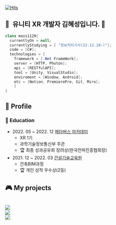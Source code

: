 [![Hits](https://hits.seeyoufarm.com/api/count/incr/badge.svg?url=https%3A%2F%2Fgithub.com%2Fmass1129&count_bg=%2379C83D&title_bg=%23555555&icon=&icon_color=%23E7E7E7&title=hits&edge_flat=false)](https://hits.seeyoufarm.com)
## 👋 &nbsp;유니티 XR 개발자 김혜성입니다. 👋  
```C#
class mass1129{
  currentlyOn = null;
  currentlyStudying = [ "정보처리기사(22.12.18~)"];
  code = [C#];
  technologies = {
    framework = [.Net FrameWork];
    server = [HTTP, Photon];
    api = [RESTfulAPI];
    tool = [Unity, VisualStudio];
    enviroment = [Window, Android];
    etc = [Notion, PremierePro, Git, Miro];
    }
}
```
## 🌱 Profile  

### 📖 Education

- 2022\. 05 ~ 2022. 12 [메타버스 아카데미](https://mtvs.kr)  
  - XR 1기  
  - 과학기술정보통신부 주관  
  - 🏆 최종 성과공유회 장려상(한국전파진흥협회장)  
- 2021\. 12 ~ 2022. 03 [건설기술교육원](https://www.kicte.or.kr/portal/index/mainInitAction.do)  
  - 건축BIM과정  
  - 🏆 개인 성적 우수상(2등)  
  

## 🎮 My projects   
 <br>   
    <a href="https://github.com/mass1129/RETAKE" ><img src="https://img.shields.io/badge/Github-Retake-red?style=for-the-badge&logo=GitHub&logoColor=white&link=https://github.com/mass1129/RETAKE"></a>  
  <br>
    <a href="https://github.com/mass1129/DeadRising" ><img src="https://img.shields.io/badge/Github-Rising-blue?style=for-the-badge&logo=GitHub&logoColor=white&link=https://github.com/mass1129/DeadRising"></a>
  <br>
    <a href="https://github.com/mass1129/EVOLVE" ><img src="https://img.shields.io/badge/Github-EVOLVE-green?style=for-the-badge&logo=GitHub&logoColor=white&link=https://github.com/mass1129/EVOLVE"></a>





<!--
**mass1129/mass1129** is a ✨ _special_ ✨ repository because its `README.md` (this file) appears on your GitHub profile.

Here are some ideas to get you started:

- 🔭 I’m currently working on ...
- 🌱 I’m currently learning ...
- 👯 I’m looking to collaborate on ...
- 🤔 I’m looking for help with ...
- 💬 Ask me about ...
- 📫 How to reach me: ...
- 😄 Pronouns: ...
- ⚡ Fun fact: ...
-->
